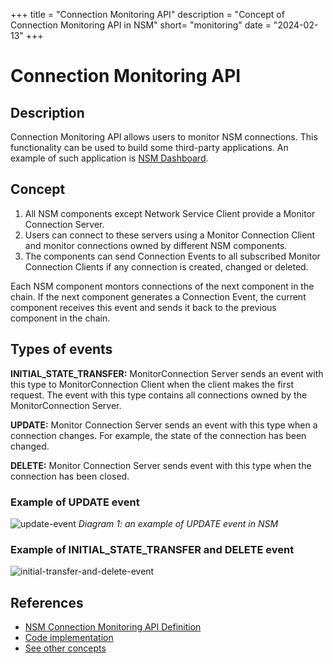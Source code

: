 +++
title = "Connection Monitoring API"
description = "Concept of Connection Monitoring API in NSM"
short= "monitoring"
date = "2024-02-13"
+++

# Connection Monitoring API

## Description

Connection Monitoring API allows users to monitor NSM connections. This functionality can be used to build some third-party applications. An example of such application is [NSM Dashboard](https://github.com/networkservicemesh/cmd-dashboard-ui).

## Concept

1. All NSM components except Network Service Client provide a Monitor Connection Server. 
2. Users can connect to these servers using a Monitor Connection Client and monitor connections owned by different NSM components. 
3. The components can send Connection Events to all subscribed Monitor Connection Clients if any connection is created, changed or deleted.

Each NSM component montors connections of the next component in the chain. If the next component generates a Connection Event, the current component receives this event and sends it back to the previous component in the chain.

## Types of events

**INITIAL_STATE_TRANSFER:** MonitorConnection Server sends an event with this type to MonitorConnection Client when the client makes the first request. The event with this type contains all connections owned by the MonitorConnection Server.

**UPDATE:** Monitor Connection Server sends an event with this type when a connection changes. For example, the state of the connection has been changed.

**DELETE:** Monitor Connection Server sends event with this type when the connection has been closed.

### Example of UPDATE event

![update-event](/img/concepts/specification/monitoring/update-event.svg)
*Diagram 1: an example of UPDATE event in NSM*

### Example of INITIAL_STATE_TRANSFER and DELETE event

![initial-transfer-and-delete-event](/img/concepts/specification/monitoring/initial-transfer-and-delete-event.svg)

## References

- [NSM Connection Monitoring API Definition](https://github.com/networkservicemesh/api/blob/release/v1.10.0/pkg/api/networkservice/connection.proto#L79-L81)
- [Code implementation](https://github.com/networkservicemesh/sdk/tree/release/v1.10.0/pkg/networkservice/common/monitor)
- [See other concepts](../)
